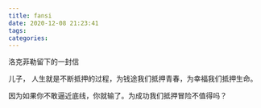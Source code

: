 ```yaml
---
title: fansi
date: 2020-12-08 21:23:41
tags:
categories:
---
```


洛克菲勒留下的一封信

儿子， 人生就是不断抵押的过程，为钱途我们抵押青春，为幸福我们抵押生命。

因为如果你不敢逼近底线，你就输了。为成功我们抵押冒险不值得吗？